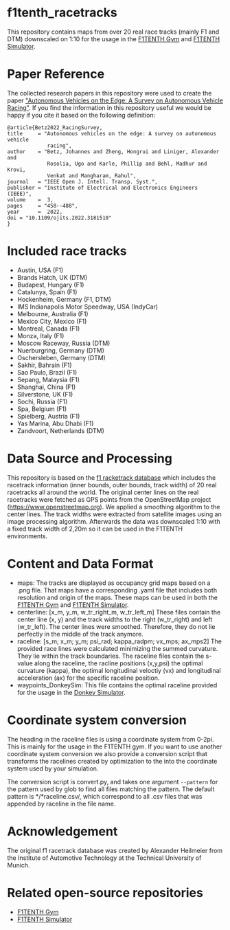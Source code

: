 # f1tenth_racetracks
This repository contains maps from over 20 real race tracks (mainly F1 and DTM) downscaled on 1:10 for the usage in the [F1TENTH Gym](https://github.com/f1tenth/f1tenth_gym) and [F1TENTH Simulator](https://github.com/f1tenth/f1tenth_simulator).

# Paper Reference
The collected research papers in this repository were used to create the paper ["Autonomous Vehicles on the Edge: A Survey on Autonomous Vehicle Racing"](https://ieeexplore.ieee.org/stamp/stamp.jsp?arnumber=9790832). If you find the information in this repository useful we would be happy if you cite it based on the following definition:

```
@article{Betz2022_RacingSurvey,
title     = "Autonomous vehicles on the edge: A survey on autonomous vehicle
             racing",
author    = "Betz, Johannes and Zheng, Hongrui and Liniger, Alexander and
             Rosolia, Ugo and Karle, Phillip and Behl, Madhur and Krovi,
             Venkat and Mangharam, Rahul",
journal   = "IEEE Open J. Intell. Transp. Syst.",
publisher = "Institute of Electrical and Electronics Engineers (IEEE)",
volume    =  3,
pages     = "458--488",
year      =  2022,
doi = "10.1109/ojits.2022.3181510"
}

```

# Included race tracks
* Austin, USA (F1)
* Brands Hatch, UK (DTM)
* Budapest, Hungary (F1)
* Catalunya, Spain (F1)
* Hockenheim, Germany (F1, DTM)
* IMS Indianapolis Motor Speedway, USA (IndyCar)
* Melbourne, Australia (F1)
* Mexico City, Mexico (F1)
* Montreal, Canada (F1)
* Monza, Italy (F1)
* Moscow Raceway, Russia (DTM)
* Nuerburgring, Germany (DTM)
* Oschersleben, Germany (DTM)
* Sakhir, Bahrain (F1)
* Sao Paulo, Brazil (F1)
* Sepang, Malaysia (F1)
* Shanghai, China (F1)
* Silverstone, UK (F1)
* Sochi, Russia (F1)
* Spa, Belgium (F1)
* Spielberg, Austria (F1)
* Yas Marina, Abu Dhabi (F1)
* Zandvoort, Netherlands (DTM)

# Data Source and Processing
This repository is based on the [f1 racketrack database](https://github.com/TUMFTM/racetrack-database) which includes
the racetrack information (inner bounds, outer bounds, track width) of 20 real racetracks all around the world.
The original center lines on the real racetracks were fetched as GPS points from the OpenStreetMap project (https://www.openstreetmap.org).
We applied a smoothing algorithm to the center lines. The track widths were extracted from satellite images using an
image processing algorithm. Afterwards the data was downscaled 1:10 with a fixed track width of 2,20m so it can be
used in the F1TENTH environments.

# Content and Data Format
- maps: The tracks are displayed as occupancy grid maps based on a .png file. That maps have a corresponding .yaml file
that includes both resolution and origin of the maps. These maps can be used in both the [F1TENTH Gym](https://github.com/f1tenth/f1tenth_gym) and [F1TENTH Simulator](https://github.com/f1tenth/f1tenth_simulator).
- centerline: [x_m, y_m, w_tr_right_m, w_tr_left_m] These files contain the center line (x, y) and the track widths to the
right (w_tr_right) and left (w_tr_left). The center lines were smoothed. Therefore, they do not lie perfectly in the
middle of the track anymore.
- raceline: [s_m; x_m; y_m; psi_rad; kappa_radpm; vx_mps; ax_mps2] The provided race lines were calculated minimizing the summed curvature. They lie within the track boundaries. The raceline files contain the s-value along the raceline, the racline positions (x,y,psi) the optimal curvature (kappa), the optimal longitudinal veloctiy (vx) and longitudinal acceleration (ax) for the specific raceline position.
- waypoints_DonkeySim: This file contains the optimal raceline provided for the usage in the [Donkey Simulator](https://docs.donkeycar.com/guide/simulator/).



# Coordinate system conversion
The heading in the raceline files is using a coordinate system from 0-2pi. This is mainly for the usage in the F1TENTH gym. If you want to use another coordinate system conversion we also provide a conversion script that transforms the racelines created by optimization to the into the coordinate system used by your simulation.

The conversion script is convert.py, and takes one argument ```--pattern``` for the pattern used by glob to find all files matching the pattern. The default pattern is */*raceline.csv/, which correspond to all .csv files that was appended by raceline in the file name.

# Acknowledgement
The original f1 racetrack database was created by Alexander Heilmeier from the Institute of Automotive Technology at the
Technical University of Munich.

# Related open-source repositories
* [F1TENTH Gym](https://github.com/f1tenth/f1tenth_gym)
* [F1TENTH Simulator](https://github.com/f1tenth/f1tenth_simulator)
